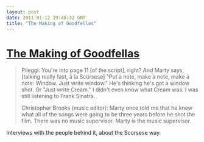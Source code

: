 ```yaml
---
layout: post
date: 2011-01-12 19:48:32 GMT
title: "The Making of Goodfellas"
---
```

# [The Making of Goodfellas](http://www.gq.com/entertainment/movies-and-tv/201010/goodfellas-making-of-behind-the-scenes-interview-scorsese-deniro?printable=true)

> Pileggi: You're into page 11 [of the script], right? And Marty says, [talking really fast, à la Scorsese] "Put a note, make a note, make a note: Window. Just write window." He's thinking he's got a window shot. Or "Just write Cream." I didn't even know what Cream was. I was still listening to Frank Sinatra.
>
> Christopher Brooks (music editor): Marty once told me that he knew what all of the songs were going to be three years before he shot the film. There was no music supervisor. Marty is the music supervisor.

Interviews with the people behind it, about the Scorsese way.